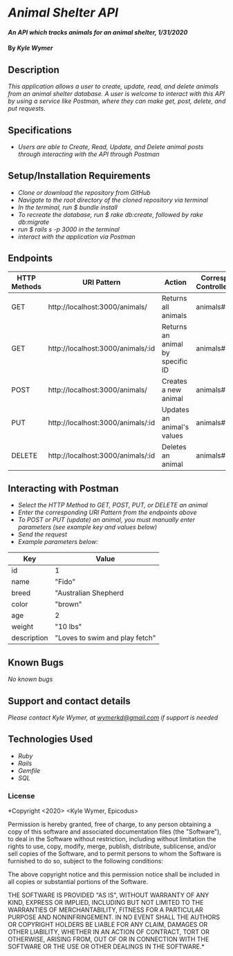 # _Animal Shelter  API_

#### _An API which tracks animals for an animal shelter, 1/31/2020_

#### By _**Kyle Wymer**_

## Description

_This application allows a user to create, update, read, and delete animals from an animal shelter database. A user is welcome to interact with this API by using a service like Postman, where they can make get, post, delete, and put requests._

## Specifications

* _Users are able to Create, Read, Update, and Delete animal posts through interacting with the API through Postman_


## Setup/Installation Requirements
* _Clone or download the repository from GitHub_
* _Navigate to the root directory of the cloned repository via terminal_
* _In the terminal, run $ bundle install_
* _To recreate the database, run $ rake db:create, followed by rake db:migrate_
* _run $ rails s -p 3000 in the terminal_
* _interact with the application via Postman_


## Endpoints

|  HTTP Methods |  URI Pattern | Action | Corresponding Controller#Action |
|---|---|---|---|
| GET | http://localhost:3000/animals/ | Returns all animals | animals#index |
| GET | http://localhost:3000/animals/:id | Returns an animal by specific ID | animals#show |
| POST | http://localhost:3000/animals/ | Creates a new animal | animals#create|
| PUT | http://localhost:3000/animals/:id | Updates an animal's values | animals#update |
| DELETE | http://localhost:3000/animals/:id | Deletes an animal | animals#destroy |


## Interacting with Postman
* _Select the HTTP Method to GET, POST, PUT, or DELETE an animal_
* _Enter the corresponding URI Pattern from the endpoints above_
* _To POST or PUT (update) an animal, you must manually enter parameters (see example key and values below)_
* _Send the request_
* _Example parameters below:_

|  Key | Value |
|---|---|
| id | 1 |
| name | "Fido" |
| breed | "Australian Shepherd |
| color | "brown" |
| age | 2 |
| weight | "10 lbs"|
| description| "Loves to swim and play fetch"|


## Known Bugs

_No known bugs_

## Support and contact details

_Please contact Kyle Wymer, at wymerkd@gmail.com if support is needed_

## Technologies Used

* _Ruby_
* _Rails_
* _Gemfile_
* _SQL_


### License

*Copyright <2020> <Kyle Wymer, Epicodus>

Permission is hereby granted, free of charge, to any person obtaining a copy of this software and associated documentation files (the "Software"), to deal in the Software without restriction, including without limitation the rights to use, copy, modify, merge, publish, distribute, sublicense, and/or sell copies of the Software, and to permit persons to whom the Software is furnished to do so, subject to the following conditions:

The above copyright notice and this permission notice shall be included in all copies or substantial portions of the Software.

THE SOFTWARE IS PROVIDED "AS IS", WITHOUT WARRANTY OF ANY KIND, EXPRESS OR IMPLIED, INCLUDING BUT NOT LIMITED TO THE WARRANTIES OF MERCHANTABILITY, FITNESS FOR A PARTICULAR PURPOSE AND NONINFRINGEMENT. IN NO EVENT SHALL THE AUTHORS OR COPYRIGHT HOLDERS BE LIABLE FOR ANY CLAIM, DAMAGES OR OTHER LIABILITY, WHETHER IN AN ACTION OF CONTRACT, TORT OR OTHERWISE, ARISING FROM, OUT OF OR IN CONNECTION WITH THE SOFTWARE OR THE USE OR OTHER DEALINGS IN THE SOFTWARE.*
